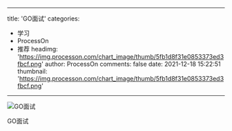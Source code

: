 
---
title: 'GO面试'
categories: 
 - 学习
 - ProcessOn
 - 推荐
headimg: 'https://img.processon.com/chart_image/thumb/5fb1d8f31e0853373ed3fbcf.png'
author: ProcessOn
comments: false
date: 2021-12-18 15:22:51
thumbnail: 'https://img.processon.com/chart_image/thumb/5fb1d8f31e0853373ed3fbcf.png'
---

<div>   
<img class="thumb" alt="GO面试" src="https://img.processon.com/chart_image/thumb/5fb1d8f31e0853373ed3fbcf.png" referrerpolicy="no-referrer">
<p>GO面试</p>  
</div>
            